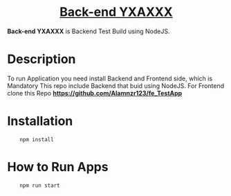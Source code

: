<h1 align="center">
  <a href="https://github.com/Alamnzr123/be_TestApp">
      Back-end YXAXXX
  </a>
  <br />
</h1>


**Back-end YXAXXX** is Backend Test Build using NodeJS.

# Description

To run Application you need install Backend and Frontend side, which is Mandatory
This repo include Backend that buid using NodeJS. For Frontend clone this Repo
**https://github.com/Alamnzr123/fe_TestApp**

# Installation

```
    npm install
```

# How to Run Apps

```
    npm run start
```